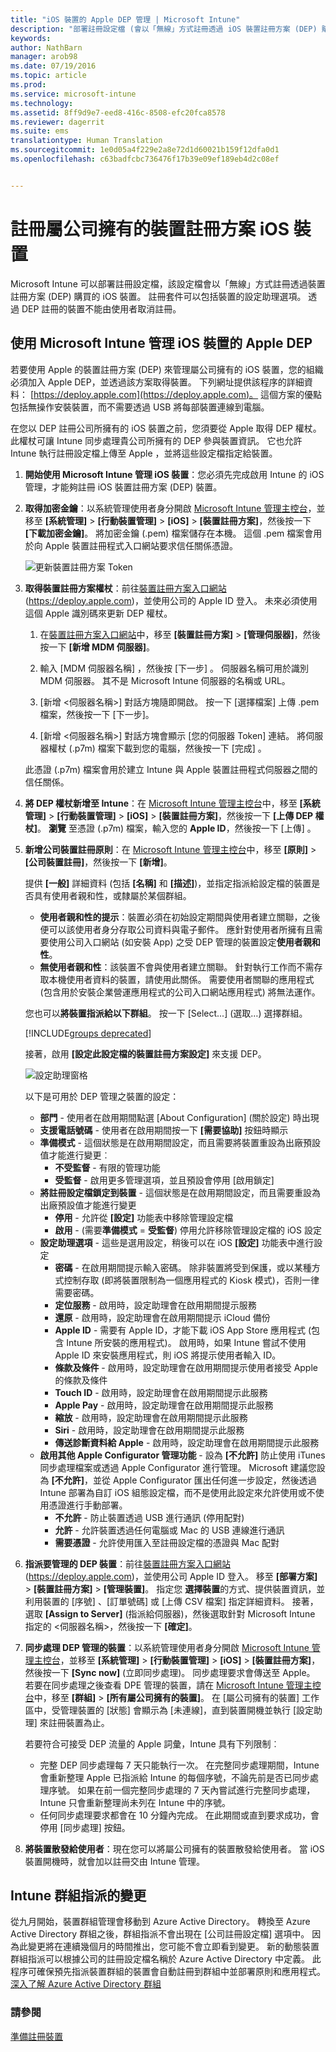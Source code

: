 ```yaml
---
title: "iOS 裝置的 Apple DEP 管理 | Microsoft Intune"
description: "部署註冊設定檔 (會以「無線」方式註冊透過 iOS 裝置註冊方案 (DEP) 購買的 iOS 裝置)，來管理 Apple 裝置。"
keywords: 
author: NathBarn
manager: arob98
ms.date: 07/19/2016
ms.topic: article
ms.prod: 
ms.service: microsoft-intune
ms.technology: 
ms.assetid: 8ff9d9e7-eed8-416c-8508-efc20fca8578
ms.reviewer: dagerrit
ms.suite: ems
translationtype: Human Translation
ms.sourcegitcommit: 1e0d05a4f229e2a8e72d1d60021b159f12dfa0d1
ms.openlocfilehash: c63badfcbc736476f17b39e09ef189eb4d2c08ef


---
```


# 註冊屬公司擁有的裝置註冊方案 iOS 裝置
Microsoft Intune 可以部署註冊設定檔，該設定檔會以「無線」方式註冊透過裝置註冊方案 (DEP) 購買的 iOS 裝置。 註冊套件可以包括裝置的設定助理選項。 透過 DEP 註冊的裝置不能由使用者取消註冊。

## 使用 Microsoft Intune 管理 iOS 裝置的 Apple DEP
若要使用 Apple 的裝置註冊方案 (DEP) 來管理屬公司擁有的 iOS 裝置，您的組織必須加入 Apple DEP，並透過該方案取得裝置。 下列網址提供該程序的詳細資料：  [https://deploy.apple.com](https://deploy.apple.com)。 這個方案的優點包括無操作安裝裝置，而不需要透過 USB 將每部裝置連線到電腦。

在您以 DEP 註冊公司所擁有的 iOS 裝置之前，您須要從 Apple 取得 DEP 權杖。 此權杖可讓 Intune 同步處理貴公司所擁有的 DEP 參與裝置資訊。 它也允許 Intune 執行註冊設定檔上傳至 Apple ，並將這些設定檔指定給裝置。

1.  **開始使用 Microsoft Intune 管理 iOS 裝置**：您必須先完成啟用 Intune 的 iOS 管理，才能夠註冊 iOS 裝置註冊方案 (DEP) 裝置。

2.  **取得加密金鑰**：以系統管理使用者身分開啟 [Microsoft Intune 管理主控台](http://manage.microsoft.com)，並移至 **[系統管理]** &gt; **[行動裝置管理]** &gt; **[iOS]** &gt; **[裝置註冊方案]**，然後按一下 **[下載加密金鑰]**。 將加密金鑰 (.pem) 檔案儲存在本機。 這個 .pem 檔案會用於向 Apple 裝置註冊程式入口網站要求信任關係憑證。

      ![更新裝置註冊方案 Token](../media/dev-sa-ios-dep.png)

3.  **取得裝置註冊方案權杖**：前往[裝置註冊方案入口網站](https://deploy.apple.com) (https://deploy.apple.com)，並使用公司的 Apple ID 登入。 未來必須使用這個 Apple 識別碼來更新 DEP 權杖。

    1.  在[裝置註冊方案入口網站](https://deploy.apple.com)中，移至 **[裝置註冊方案]** &gt; **[管理伺服器]**，然後按一下 **[新增 MDM 伺服器]**。

    2.  輸入 [MDM 伺服器名稱]  ，然後按 [下一步] 。 伺服器名稱可用於識別 MDM 伺服器。 其不是 Microsoft Intune 伺服器的名稱或 URL。

    3.  [新增 &lt;伺服器名稱&gt;] 對話方塊隨即開啟。 按一下 [選擇檔案] 上傳 .pem 檔案，然後按一下 [下一步]。

    4.  [新增 &lt;伺服器名稱&gt;] 對話方塊會顯示 [您的伺服器 Token] 連結。 將伺服器權杖 (.p7m) 檔案下載到您的電腦，然後按一下 [完成] 。

    此憑證 (.p7m) 檔案會用於建立 Intune 與 Apple 裝置註冊程式伺服器之間的信任關係。

4.  **將 DEP 權杖新增至 Intune**：在 [Microsoft Intune 管理主控台](http://manage.microsoft.com)中，移至 **[系統管理]** &gt; **[行動裝置管理]** &gt; **[iOS]** &gt; **[裝置註冊方案]**，然後按一下 **[上傳 DEP 權杖]**。 **瀏覽** 至憑證 (.p7m) 檔案，輸入您的 **Apple ID**，然後按一下 [上傳] 。

5.  **新增公司裝置註冊原則**：在 [Microsoft Intune 管理主控台](http://manage.microsoft.com)中，移至 **[原則]** &gt; **[公司裝置註冊]**，然後按一下 **[新增]**。

    提供 **[一般]** 詳細資料 (包括 **[名稱]** 和 **[描述]**)，並指定指派給設定檔的裝置是否具有使用者親和性，或隸屬於某個群組。
      - **使用者親和性的提示**：裝置必須在初始設定期間與使用者建立關聯，之後便可以該使用者身分存取公司資料與電子郵件。  應針對使用者所擁有且需要使用公司入口網站 (如安裝 App) 之受 DEP 管理的裝置設定**使用者親和性**。
      - **無使用者親和性**：該裝置不會與使用者建立關聯。 針對執行工作而不需存取本機使用者資料的裝置，請使用此關係。 需要使用者關聯的應用程式 (包含用於安裝企業營運應用程式的公司入口網站應用程式) 將無法運作。

    您也可以**將裝置指派給以下群組**。 按一下 [Select...] (選取…) 選擇群組。

    [!INCLUDE[groups deprecated](../includes/group-deprecation.md)]

    接著，啟用 **[設定此設定檔的裝置註冊方案設定]** 來支援 DEP。

      ![設定助理窗格](../media/pol-sa-corp-enroll.png)

     以下是可用於 DEP 管理之裝置的設定：

     - **部門** - 使用者在啟用期間點選 [About Configuration] (關於設定) 時出現
     - **支援電話號碼** - 使用者在啟用期間按一下 **[需要協助]** 按鈕時顯示
     - **準備模式** - 這個狀態是在啟用期間設定，而且需要將裝置重設為出廠預設值才能進行變更︰
        - **不受監督** - 有限的管理功能
        - **受監督** - 啟用更多管理選項，並且預設會停用 [啟用鎖定]
     - **將註冊設定檔鎖定到裝置** - 這個狀態是在啟用期間設定，而且需要重設為出廠預設值才能進行變更
        - **停用** - 允許從 **[設定]** 功能表中移除管理設定檔
        - **啟用** - (需要**準備模式** = **受監督**) 停用允許移除管理設定檔的 iOS 設定
     - **設定助理選項** - 這些是選用設定，稍後可以在 iOS **[設定]** 功能表中進行設定
        - **密碼** - 在啟用期間提示輸入密碼。 除非裝置將受到保護，或以某種方式控制存取 (即將裝置限制為一個應用程式的 Kiosk 模式)，否則一律需要密碼。
        - **定位服務** - 啟用時，設定助理會在啟用期間提示服務
        - **還原** - 啟用時，設定助理會在啟用期間提示 iCloud 備份
        - **Apple ID** - 需要有 Apple ID，才能下載 iOS App Store 應用程式 (包含 Intune 所安裝的應用程式)。 啟用時，如果 Intune 嘗試不使用 Apple ID 來安裝應用程式，則 iOS 將提示使用者輸入 ID。
        - **條款及條件** - 啟用時，設定助理會在啟用期間提示使用者接受 Apple 的條款及條件
        - **Touch ID** - 啟用時，設定助理會在啟用期間提示此服務
        - **Apple Pay** - 啟用時，設定助理會在啟用期間提示此服務
        - **縮放** - 啟用時，設定助理會在啟用期間提示此服務
        - **Siri** - 啟用時，設定助理會在啟用期間提示此服務
        - **傳送診斷資料給 Apple** - 啟用時，設定助理會在啟用期間提示此服務
     -  **啟用其他 Apple Configurator 管理功能** - 設為 **[不允許]** 防止使用 iTunes 同步處理檔案或透過 Apple Configurator 進行管理。 Microsoft 建議您設為 **[不允許]**，並從 Apple Configurator 匯出任何進一步設定，然後透過 Intune 部署為自訂 iOS 組態設定檔，而不是使用此設定來允許使用或不使用憑證進行手動部署。
        - **不允許** - 防止裝置透過 USB 進行通訊 (停用配對)
        - **允許** - 允許裝置透過任何電腦或 Mac 的 USB 連線進行通訊
        - **需要憑證** - 允許使用匯入至註冊設定檔的憑證與 Mac 配對

6.  **指派要管理的 DEP 裝置**：前往[裝置註冊方案入口網站](https://deploy.apple.com) (https://deploy.apple.com)，並使用公司 Apple ID 登入。 移至 **[部署方案]** &gt; **[裝置註冊方案]** &gt; **[管理裝置]**。 指定您 **選擇裝置**的方式、提供裝置資訊，並利用裝置的 [序號] 、[訂單號碼] 或 [上傳 CSV 檔案] 指定詳細資料。 接著，選取 **[Assign to Server]** (指派給伺服器)，然後選取針對 Microsoft Intune 指定的 &lt;伺服器名稱&gt;，然後按一下 **[確定]**。

7.  **同步處理 DEP 管理的裝置**：以系統管理使用者身分開啟 [Microsoft Intune 管理主控台](http://manage.microsoft.com)，並移至 **[系統管理]** &gt; **[行動裝置管理]** &gt; **[iOS]** &gt; **[裝置註冊方案]**，然後按一下 **[Sync now]** (立即同步處理)。 同步處理要求會傳送至 Apple。 若要在同步處理之後查看 DPE 管理的裝置，請在 [Microsoft Intune 管理主控台](http://manage.microsoft.com)中，移至 **[群組]** &gt; **[所有屬公司擁有的裝置]**。 在 [屬公司擁有的裝置] 工作區中，受管理裝置的 [狀態] 會顯示為 [未連線]，直到裝置開機並執行 [設定助理] 來註冊裝置為止。

    若要符合可接受 DEP 流量的 Apple 詞彙，Intune 具有下列限制︰
     -  完整 DEP 同步處理每 7 天只能執行一次。 在完整同步處理期間，Intune 會重新整理 Apple 已指派給 Intune 的每個序號，不論先前是否已同步處理序號。 如果在前一個完整同步處理的 7 天內嘗試進行完整同步處理，Intune 只會重新整理尚未列在 Intune 中的序號。
     -  任何同步處理要求都會在 10 分鐘內完成。 在此期間或直到要求成功，會停用 [同步處理] 按鈕。

8.  **將裝置散發給使用者**：現在您可以將屬公司擁有的裝置散發給使用者。 當 iOS 裝置開機時，就會加以註冊交由 Intune 管理。

## Intune 群組指派的變更

從九月開始，裝置群組管理會移動到 Azure Active Directory。 轉換至 Azure Active Directory 群組之後，群組指派不會出現在 [公司註冊設定檔] 選項中。 因為此變更將在連續幾個月的時間推出，您可能不會立即看到變更。 新的動態裝置群組指派可以根據公司的註冊設定檔名稱於 Azure Active Directory 中定義。 此程序可確保預先指派裝置群組的裝置會自動註冊到群組中並部署原則和應用程式。 [深入了解 Azure Active Directory 群組](https://azure.microsoft.com/documentation/articles/active-directory-accessmanagement-manage-groups/)

### 請參閱
[準備註冊裝置](get-ready-to-enroll-devices-in-microsoft-intune.md)



<!--HONumber=Jul16_HO3-->


